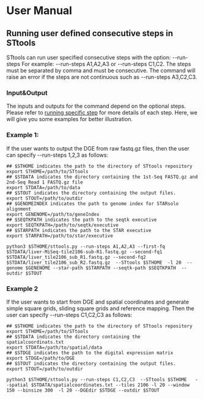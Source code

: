 
# User Manual
## Running user defined consecutive steps in STtools
STtools can run user specified consecutive steps with the option: --run-steps
For example: --run-steps A1,A2,A3 or --run-steps C1,C2. The steps must be separated by comma and must be consecutive. The command will raise an error if the steps are not continuous  such as --run-steps A3,C2,C3.

### Input&Output
 The inputs and outputs for the command depend on the optional steps. Please refer to [running specific step](./doc/readme3.md)
 for more details of each step. Here, we will give you some examples for better illustration.
 

### Example 1:
If the user wants to output the DGE from raw fastq.gz files, then the user can specify --run-steps 1,2,3 as follows:
```
## $STHOME indicates the path to the directory of STtools repository
export STHOME=/path/to/STtools
## $STDATA indicates the directory containing the 1st-Seq FASTQ.gz and 2nd-Seq Read 1 FASTQ.gz file
export STDATA=/path/to/data
## $STOUT indicates the directory containing the output files.
export STOUT=/path/to/outdir
## $GENOMEINDEX indicates the path to genome index for STARsolo alignment
export GENENOME=/path/to/geneIndex
## $SEQTKPATH indicates the path to the seqtk executive
export SEQTKPATH=/path/to/seqtk/executive
## $STARPATH indicates the path to the STAR executive
export STARPATH=/path/to/star/executive

python3 $STHOME/sttools.py --run-steps A1,A2,A3 --first-fq $STDATA/liver-MiSeq-tile2106-sub-R1.fastq.gz --second-fq1 $STDATA/liver_tile2106_sub_R1.fastq.gz --second-fq2 $STDATA/liver_tile2106_sub_R2.fastq.gz  --STtools $STHOME  -l 20  --genome $GENENOME --star-path $STARPATH --seqtk-path $SEQTKPATH  --outdir $STOUT
```
### Example 2
If the user wants to start from DGE and spatial coordinates and generate simple square grids, sliding square grids and reference mapping. Then the user can specify --run-steps C1,C2,C3 as follows:


```
## $STHOME indicates the path to the directory of STtools repository
export STHOME=/path/to/STtools
## $STDATA indicates the directory containing the spatialcoordinats.txt
export STDATA=/path/to/spatial/data
## $STDGE indicates the path to the digital expression matrix 
export STDGE=/path/to/DGE
## $STOUT indicates the directory containing the output files.
export STOUT=/path/to/outdir

python3 $STHOME/sttools.py --run-steps C1,C2,C3  --STtools $STHOME   --spatial $STDATA/spatialcoordinates.txt --tiles 2106 -l 20 --window 150 --binsize 300  -l 20 --DGEdir $STDGE --outdir $STOUT
```



 
